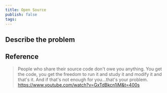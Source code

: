 ```yaml
---
title: Open Source
publish: false
tags:
---
```


## Describe the problem

## Reference

> People who share their source code don't owe you anything. You get the code, you get the freedom to run it and study it and modify it and that's it. And if that's not enough for you...that's your problem.
> https://www.youtube.com/watch?v=GxTdBkcn1jM&t=400s
